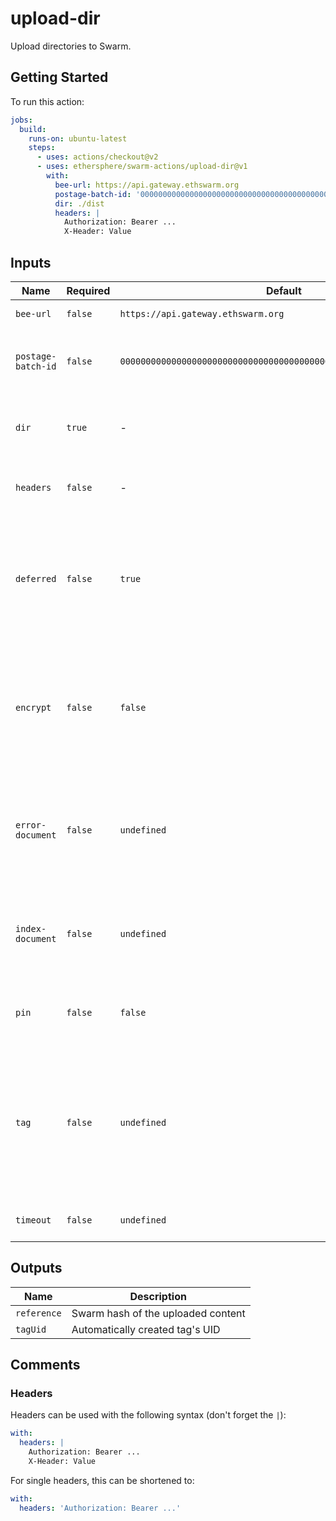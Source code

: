 # upload-dir

Upload directories to Swarm.

## Getting Started

To run this action:

```yaml
jobs:
  build:
    runs-on: ubuntu-latest
    steps:
      - uses: actions/checkout@v2
      - uses: ethersphere/swarm-actions/upload-dir@v1
        with:
          bee-url: https://api.gateway.ethswarm.org
          postage-batch-id: '0000000000000000000000000000000000000000000000000000000000000000'
          dir: ./dist
          headers: |
            Authorization: Bearer ...
            X-Header: Value
```

## Inputs

| Name               | Required | Default                                                            | Description                                                                                                              |
| ------------------ | -------- | ------------------------------------------------------------------ | ------------------------------------------------------------------------------------------------------------------------ |
| `bee-url`          | `false`  | `https://api.gateway.ethswarm.org`                                 | URL of Bee node.                                                                                                         |
| `postage-batch-id` | `false`  | `0000000000000000000000000000000000000000000000000000000000000000` | Batch ID of Postage Stamp that will be used for upload.                                                                  |
| `dir`              | `true`   | -                                                                  | Path to directory that should be uploaded.                                                                               |
| `headers`          | `false`  | -                                                                  | Headers used for the HTTP call to bee.                                                                                   |
| `deferred`         | `false`  | `true`                                                             | Determines if the uploaded data should be sent to the network immediately or in a deferred fashion.                      |
| `encrypt`          | `false`  | `false`                                                            | Will encrypt the uploaded data and return longer hash which also includes the decryption key.                            |
| `error-document`   | `false`  | `undefined`                                                        | Configure custom error document to be returned when a specified path can not be found in collection.                     |
| `index-document`   | `false`  | `undefined`                                                        | Default file to be returned when the root hash of collection is accessed.                                                |
| `pin`              | `false`  | `false`                                                            | Will pin the data locally in the Bee node as well.                                                                       |
| `tag`              | `false`  | `undefined`                                                        | Tags keep track of syncing the data with network. This option allows attach existing Tag UUID to the uploaded data.      |
| `timeout`          | `false`  | `undefined`                                                        | Timeout of requests in milliseconds.                                                                                     |

## Outputs

| Name        | Description                        |
| ----------- | ---------------------------------- |
| `reference` | Swarm hash of the uploaded content |
| `tagUid`    | Automatically created tag's UID    |

## Comments

### Headers

Headers can be used with the following syntax (don't forget the `|`):

```yaml
with:
  headers: |
    Authorization: Bearer ...
    X-Header: Value
```

For single headers, this can be shortened to:

```yaml
with:
  headers: 'Authorization: Bearer ...'
```
